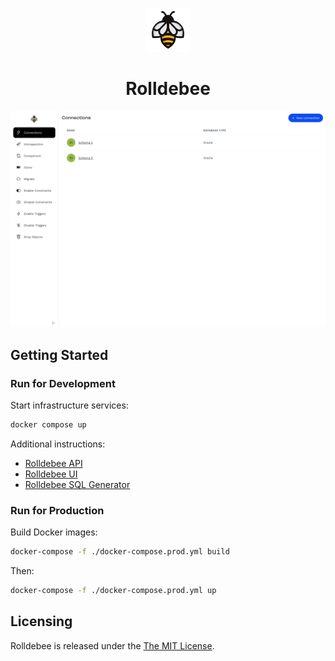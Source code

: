 <!-- markdownlint-disable MD033 MD041 -->
<p align="center">
  <img height="70" src="assets/brand.svg"/>
  <h1 align="center">Rolldebee</h1>
</p>

![](./assets/screencast.gif)

## Getting Started

### Run for Development

Start infrastructure services:

```sh
docker compose up
```

Additional instructions:

- [Rolldebee API](api/README.md)
- [Rolldebee UI](ui/README.md)
- [Rolldebee SQL Generator](sqlgen/README.md)

### Run for Production

Build Docker images:

```sh
docker-compose -f ./docker-compose.prod.yml build
```

Then:

```sh
docker-compose -f ./docker-compose.prod.yml up
```

## Licensing

Rolldebee is released under the [The MIT License](./LICENSE).

